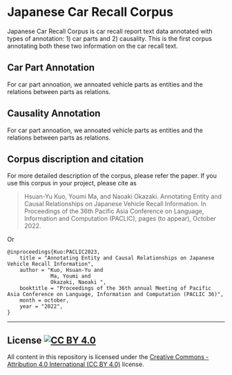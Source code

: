 # Japanese Car Recall Corpus

Japanese Car Recall Corpus is car recall report text data annotated with types of annotation: 1) car parts and 2) causality. This is the first corpus annotating both these two information on the car recall text. 

## Car Part Annotation

For car part annoation, we annoated vehicle parts as entities and the relations between parts as relations.

## Causality Annotation

For car part annoation, we annoated vehicle parts as entities and the relations between parts as relations.


## Corpus discription and citation
For more detailed description of the corpus, please refer the paper. 
If you use this corpus in your project, please cite as
> Hsuan-Yu Kuo, Youmi Ma, and Naoaki Okazaki. Annotating Entity and Causal Relationships on Japanese Vehicle Recall Information. In Proceedings of the 36th Pacific Asia Conference on Language, Information and Computation (PACLIC), pages (to appear), October 2022.

Or 

```
@inproceedings{Kuo:PACLIC2023,
    title = "Annotating Entity and Causal Relationships on Japanese Vehicle Recall Information",
    author = "Kuo, Hsuan-Yu and
              Ma, Youmi and 
              Okazaki, Naoaki ",
    booktitle = "Proceedings of the 36th annual Meeting of Pacific Asia Conference on Language, Information and Computation (PACLIC 36)",
    month = october,
    year = "2022",
}
```

---
## License [![CC BY 4.0](http://mirrors.creativecommons.org/presskit/buttons/80x15/svg/by.svg)](http://creativecommons.org/licenses/by/4.0/)

All content in this repository is licensed under the [Creative Commons - Attribution 4.0 International (CC BY 4.0)](http://creativecommons.org/licenses/by/4.0/) license.
